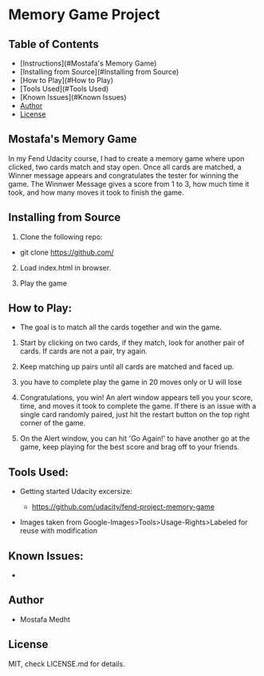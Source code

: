 # Memory Game Project

## Table of Contents

* [Instructions](#Mostafa's Memory Game)
* [Installing from Source](#Installing from Source)
* [How to Play](#How to Play)
* [Tools Used](#Tools Used)
* [Known Issues](#Known Issues)
* [Author](#Author)
* [License](#License)


## Mostafa's Memory Game

In my Fend Udacity course, I had to create a memory game where upon clicked, two cards match and stay open. Once all cards are matched, a Winner message appears and congratulates the tester for winning the game. The Winnwer Message gives a score from 1 to 3, how much time it took, and how many moves it took to finish the game. 


## Installing from Source

1. Clone the following repo: 
  * git clone https://github.com/

2. Load index.html in browser.

3. Play the game

## How to Play:

* The goal is to match all the cards together and win the game.

1. Start by clicking on two cards, if they match, look for another pair of cards. If cards are not a pair, try again.

2. Keep matching up pairs until all cards are matched and faced up. 

3. you have to complete play the game in 20 moves only or U will lose 

4. Congratulations, you win! An alert window appears tell you your score, time, and moves it took to complete the game. If there is an issue with a single card randomly paired, just hit the restart button on the top right corner of the game. 

5. On the Alert window, you can hit 'Go Again!' to have another go at the game, keep playing for the best score and brag off to your friends.

## Tools Used: 

* Getting started Udacity excersize: 
  * https://github.com/udacity/fend-project-memory-game

* Images taken from Google-Images>Tools>Usage-Rights>Labeled for reuse with modification


## Known Issues:

* 

## Author

* Mostafa Medht


## License
MIT, check LICENSE.md for details.